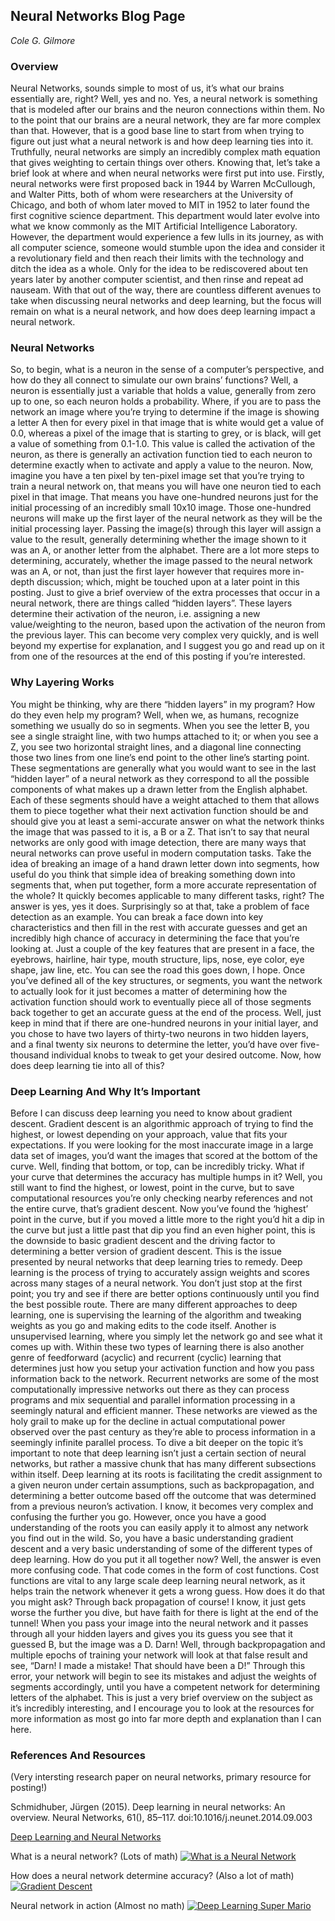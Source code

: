 ## Neural Networks Blog Page
*Cole G. Gilmore*

### Overview
Neural Networks, sounds simple to most of us, it’s what our brains essentially are, right? Well, yes and no. Yes, a neural network is something that is modeled after our brains and the neuron connections within them. No to the point that our brains are a neural network, they are far more complex than that.  However, that is a good base line to start from when trying to figure out just what a neural network is and how deep learning ties into it. Truthfully, neural networks are simply an incredibly complex math equation that gives weighting to certain things over others.  Knowing that, let’s take a brief look at where and when neural networks were first put into use. Firstly, neural networks were first proposed back in 1944 by Warren McCullough, and Walter Pitts, both of whom were researchers at the University of Chicago, and both of whom later moved to MIT in 1952 to later found the first cognitive science department. This department would later evolve into what we know commonly as the MIT Artificial Intelligence Laboratory. However, the department would experience a few lulls in its journey, as with all computer science, someone would stumble upon the idea and consider it a revolutionary field and then reach their limits with the technology and ditch the idea as a whole. Only for the idea to be rediscovered about ten years later by another computer scientist, and then rinse and repeat ad nauseam. With that out of the way, there are countless different avenues to take when discussing neural networks and deep learning, but the focus will remain on what is a neural network, and how does deep learning impact a neural network. 

### Neural Networks
So, to begin, what is a neuron in the sense of a computer’s perspective, and how do they all connect to simulate our own brains’ functions? Well, a neuron is essentially just a variable that holds a value, generally from zero up to one, so each neuron holds a probability. Where, if you are to pass the network an image where you’re trying to determine if the image is showing a letter A then for every pixel in that image that is white would get a value of 0.0, whereas a pixel of the image that is starting to grey, or is black, will get a value of something from 0.1-1.0. This value is called the activation of the neuron, as there is generally an activation function tied to each neuron to determine exactly when to activate and apply a value to the neuron. Now, imagine you have a ten pixel by ten-pixel image set that you’re trying to train a neural network on, that means you will have one neuron tied to each pixel in that image. That means you have one-hundred neurons just for the initial processing of an incredibly small 10x10 image. Those one-hundred neurons will make up the first layer of the neural network as they will be the initial processing layer. Passing the image(s) through this layer will assign a value to the result, generally determining whether the image shown to it was an A, or another letter from the alphabet. There are a lot more steps to determining, accurately, whether the image passed to the neural network was an A, or not, than just the first layer however that requires more in-depth discussion; which, might be touched upon at a later point in this posting. Just to give a brief overview of the extra processes that occur in a neural network, there are things called “hidden layers”. These layers determine their activation of the neuron, i.e. assigning a new value/weighting to the neuron, based upon the activation of the neuron from the previous layer. This can become very complex very quickly, and is well beyond my expertise for explanation, and I suggest you go and read up on it from one of the resources at the end of this posting if you’re interested. 

### Why Layering Works
You might be thinking, why are there “hidden layers” in my program? How do they even help my program? Well, when we, as humans, recognize something we usually do so in segments. When you see the letter B, you see a single straight line, with two humps attached to it; or when you see a Z, you see two horizontal straight lines, and a diagonal line connecting those two lines from one line’s end point to the other line’s starting point. These segmentations are generally what you would want to see in the last “hidden layer” of a neural network as they correspond to all the possible components of what makes up a drawn letter from the English alphabet. Each of these segments should have a weight attached to them that allows them to piece together what their next activation function should be and should give you at least a semi-accurate answer on what the network thinks the image that was passed to it is, a B or a Z. That isn’t to say that neural networks are only good with image detection, there are many ways that neural networks can prove useful in modern computation tasks. Take the idea of breaking an image of a hand drawn letter down into segments, how useful do you think that simple idea of breaking something down into segments that, when put together, form a more accurate representation of the whole? It quickly becomes applicable to many different tasks, right? The answer is yes, yes it does. Surprisingly so at that, take a problem of face detection as an example. You can break a face down into key characteristics and then fill in the rest with accurate guesses and get an incredibly high chance of accuracy in determining the face that you’re looking at. Just a couple of the key features that are present in a face, the eyebrows, hairline, hair type, mouth structure, lips, nose, eye color, eye shape, jaw line, etc. You can see the road this goes down, I hope. Once you’ve defined all of the key structures, or segments, you want the network to actually look for it just becomes a matter of determining how the activation function should work to eventually piece all of those segments back together to get an accurate guess at the end of the process. Well, just keep in mind that if there are one-hundred neurons in your initial layer, and you chose to have two layers of thirty-two neurons in two hidden layers, and a final twenty six neurons to determine the letter, you’d have over five-thousand individual knobs to tweak to get your desired outcome.  Now, how does deep learning tie into all of this?

### Deep Learning And Why It’s Important
Before I can discuss deep learning you need to know about gradient descent. Gradient descent is an algorithmic approach of trying to find the highest, or lowest depending on your approach, value that fits your expectations. If you were looking for the most inaccurate image in a large data set of images, you’d want the images that scored at the bottom of the curve. Well, finding that bottom, or top, can be incredibly tricky. What if your curve that determines the accuracy has multiple humps in it? Well, you still want to find the highest, or lowest, point in the curve, but to save computational resources you’re only checking nearby references and not the entire curve, that’s gradient descent. Now you’ve found the ‘highest’ point in the curve, but if you moved a little more to the right you’d hit a dip in the curve but just a little past that dip you find an even higher point, this is the downside to basic gradient descent and the driving factor to determining a better version of gradient descent. This is the issue presented by neural networks that deep learning tries to remedy. Deep learning is the process of trying to accurately assign weights and scores across many stages of a neural network. You don’t just stop at the first point; you try and see if there are better options continuously until you find the best possible route. There are many different approaches to deep learning, one is supervising the learning of the algorithm and tweaking weights as you go and making edits to the code itself. Another is unsupervised learning, where you simply let the network go and see what it comes up with. Within these two types of learning there is also another genre of feedforward (acyclic) and recurrent (cyclic) learning that determines just how you setup your activation function and how you pass information back to the network. Recurrent networks are some of the most computationally impressive networks out there as they can process programs and mix sequential and parallel information processing in a seemingly natural and efficient manner. These networks are viewed as the holy grail to make up for the decline in actual computational power observed over the past century as they’re able to process information in a seemingly infinite parallel process. To dive a bit deeper on the topic it’s important to note that deep learning isn’t just a certain section of neural networks, but rather a massive chunk that has many different subsections within itself. Deep learning at its roots is facilitating the credit assignment to a given neuron under certain assumptions, such as backpropagation, and determining a better outcome based off the outcome that was determined from a previous neuron’s activation. I know, it becomes very complex and confusing the further you go. However, once you have a good understanding of the roots you can easily apply it to almost any network you find out in the wild. So, you have a basic understanding gradient descent and a very basic understanding of some of the different types of deep learning. How do you put it all together now? Well, the answer is even more confusing code. That code comes in the form of cost functions. Cost functions are vital to any large scale deep learning neural network, as it helps train the network whenever it gets a wrong guess. How does it do that you might ask? Through back propagation of course! I know, it just gets worse the further you dive, but have faith for there is light at the end of the tunnel! When you pass your image into the neural network and it passes through all your hidden layers and gives you its guess you see that it guessed B, but the image was a D. Darn! Well, through backpropagation and multiple epochs of training your network will look at that false result and see, “Darn! I made a mistake! That should have been a D!” Through this error, your network will begin to see its mistakes and adjust the weights of segments accordingly, until you have a competent network for determining letters of the alphabet. This is just a very brief overview on the subject as it’s incredibly interesting, and I encourage you to look at the resources for more information as most go into far more depth and explanation than I can here.


### References And Resources

(Very intersting research paper on neural networks, primary resource for posting!)

Schmidhuber, Jürgen (2015). Deep learning in neural networks: An overview. Neural Networks, 61(), 85–117. doi:10.1016/j.neunet.2014.09.003 

[Deep Learning and Neural Networks](https://sci-hub.scihubtw.tw/10.1016/j.neunet.2014.09.003)
        
What is a neural network? (Lots of math)
[![What is a Neural Network](https://img.youtube.com/vi/aircAruvnKk/0.jpg)](https://youtu.be/aircAruvnKk)

How does a neural network determine accuracy? (Also a lot of math)
[![Gradient Descent](https://img.youtube.com/vi/IHZwWFHWa-w/0.jpg)](https://youtu.be/IHZwWFHWa-w)

Neural network in action (Almost no math)
[![Deep Learning Super Mario](https://img.youtube.com/vi/qv6UVOQ0F44/0.jpg)](https://youtu.be/qv6UVOQ0F44)
